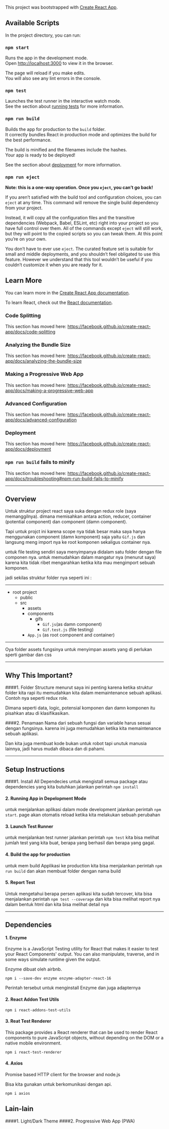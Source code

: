 This project was bootstrapped with [Create React App](https://github.com/facebook/create-react-app).

## Available Scripts

In the project directory, you can run:

### `npm start`

Runs the app in the development mode.<br>
Open [http://localhost:3000](http://localhost:3000) to view it in the browser.

The page will reload if you make edits.<br>
You will also see any lint errors in the console.

### `npm test`

Launches the test runner in the interactive watch mode.<br>
See the section about [running tests](https://facebook.github.io/create-react-app/docs/running-tests) for more information.

### `npm run build`

Builds the app for production to the `build` folder.<br>
It correctly bundles React in production mode and optimizes the build for the best performance.

The build is minified and the filenames include the hashes.<br>
Your app is ready to be deployed!

See the section about [deployment](https://facebook.github.io/create-react-app/docs/deployment) for more information.

### `npm run eject`

**Note: this is a one-way operation. Once you `eject`, you can’t go back!**

If you aren’t satisfied with the build tool and configuration choices, you can `eject` at any time. This command will remove the single build dependency from your project.

Instead, it will copy all the configuration files and the transitive dependencies (Webpack, Babel, ESLint, etc) right into your project so you have full control over them. All of the commands except `eject` will still work, but they will point to the copied scripts so you can tweak them. At this point you’re on your own.

You don’t have to ever use `eject`. The curated feature set is suitable for small and middle deployments, and you shouldn’t feel obligated to use this feature. However we understand that this tool wouldn’t be useful if you couldn’t customize it when you are ready for it.

## Learn More

You can learn more in the [Create React App documentation](https://facebook.github.io/create-react-app/docs/getting-started).

To learn React, check out the [React documentation](https://reactjs.org/).

### Code Splitting

This section has moved here: https://facebook.github.io/create-react-app/docs/code-splitting

### Analyzing the Bundle Size

This section has moved here: https://facebook.github.io/create-react-app/docs/analyzing-the-bundle-size

### Making a Progressive Web App

This section has moved here: https://facebook.github.io/create-react-app/docs/making-a-progressive-web-app

### Advanced Configuration

This section has moved here: https://facebook.github.io/create-react-app/docs/advanced-configuration

### Deployment

This section has moved here: https://facebook.github.io/create-react-app/docs/deployment

### `npm run build` fails to minify

This section has moved here: https://facebook.github.io/create-react-app/docs/troubleshooting#npm-run-build-fails-to-minify

----
## Overview

Untuk struktur project react saya suka dengan redux role (saya memanggilnya). dimana memisahkan antara action, reducer, container (potential component) dan component (damn component).

Tapi untuk projct ini karena scope nya tidak besar maka saya hanya menggunakan component (damn komponent) saja yaitu `Gif.js` dan langsung meng import nya ke root komponen sekaligus container nya.

untuk file testing sendiri saya menyimpanya didalam satu folder dengan file componen nya. untuk memudahkan dalam mangatur nya (menurut saya) karena kita tidak ribet mengarahkan ketika kita mau mengimport sebuah komponen.

jadi sekilas struktur folder nya seperti ini : 
_________________________________________________
- root project
  - public
  - src
    - assets
    - components
        - gifs
            - `Gif.js`(as damn component)
            - `Gif.test.js` (file testing)
    - `App.js` (as root component and container)
___________________________________________________

Oya folder assets fungsinya untuk menyimpan assets yang di perlukan sperti gambar dan css

----
## Why This Important?
####1. Folder Structure
menurut saya ini penting karena ketika struktur folder kita rapi itu memudahkan kita dalam memaintenance sebuah aplikasi. Contoh nya seperti redux role.

Dimana seperti data, logic, potensial komponen dan damn komponen itu pisahkan atau di klasifikasikan.

####2. Penamaan
Nama dari sebuah fungsi dan variable harus sesuai dengan fungsinya. karena ini juga memudahkan ketika kita memaintenance sebuah aplikasi.

Dan kita juga membuat kode bukan untuk robot tapi unutuk manusia lainnya, jadi harus mudah dibaca dan di pahami.

----
## Setup Instructions

####1.  Install All Dependecies
  untuk mengistall semua package atau dependencies yang kita butuhkan jalankan perintah `npm install`

#### 2.  Running App in Depelopment Mode
untuk menjalankan aplikasi dalam mode development jalankan perintah `npm start`. 
page akan otomatis reload ketika kita melakukan sebuah perubahan

#### 3.  Launch Test Runner
untuk menjalankan test runner jalankan perintah `npm test`
    kita bisa melihat jumlah test yang kita buat, berapa yang berhasil dan berapa yang gagal.

#### 4.  Build the app for production
untuk mem build Applikasi ke production kita bisa menjalankan perintah `npm run build`
    dan akan membuat folder dengan nama build

#### 5.  Report Test
  Untuk mengetahui berapa persen aplikasi kita sudah tercover, 
  kita bisa menjalankan perintah `npm test --coverage`
  dan kita bisa melihat report nya dalam bentuk html dan kita bisa 
  melihat detail nya

----
## Dependencies

#### 1. Enzyme
 Enzyme is a JavaScript Testing utility for React that makes it easier to test your React Components' output. You can also manipulate, traverse, and in some ways simulate runtime given the output.

 Enzyme dibuat oleh airbnb.

`npm i --save-dev enzyme enzyme-adapter-react-16`

Perintah tersebut untuk menginstall Enzyme dan juga adapternya

#### 2. React Addon Test Utils
`npm i react-addons-test-utils`


#### 3. Reat Test Renderer
This package provides a React renderer that can be used to render React components to pure JavaScript objects, without depending on the DOM or a native mobile environment.

`npm i react-test-renderer`


#### 4. Axios
Promise based HTTP client for the browser and node.js

Bisa kita gunakan untuk berkomunikasi dengan api.

`npm i axios`


## Lain-lain
####1. Light/Dark Theme
####2. Progressive Web App (PWA)
